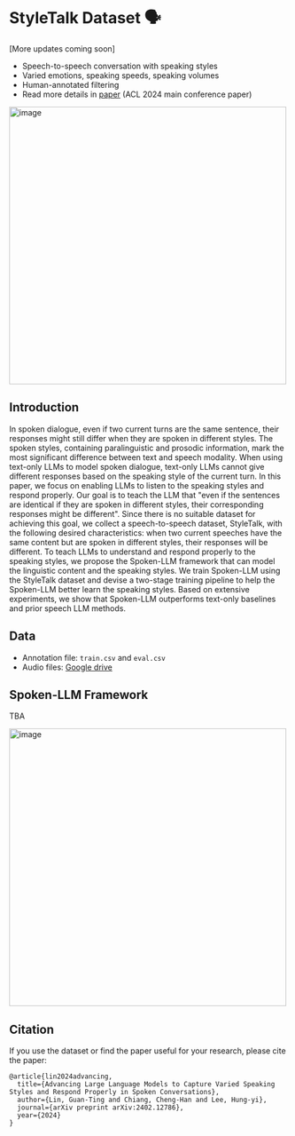 # StyleTalk Dataset 🗣
[More updates coming soon]
* Speech-to-speech conversation with speaking styles
* Varied emotions, speaking speeds, speaking volumes
* Human-annotated filtering
* Read more details in [paper](https://arxiv.org/abs/2402.12786) (ACL 2024 main conference paper)
<img width="500" alt="image" src="https://github.com/DanielLin94144/StyleTalk/assets/50494525/4416a3fe-7c8c-4bab-8b4e-77685b7afcbe">


## Introduction
In spoken dialogue, even if two current turns are the same sentence, their responses might still differ when they are spoken in different styles. The spoken styles, containing paralinguistic and prosodic information, mark the most significant difference between text and speech modality. When using text-only LLMs to model spoken dialogue, text-only LLMs cannot give different responses based on the speaking style of the current turn. In this paper, we focus on enabling LLMs to listen to the speaking styles and respond properly. Our goal is to teach the LLM that "even if the sentences are identical if they are spoken in different styles, their corresponding responses might be different". Since there is no suitable dataset for achieving this goal, we collect a speech-to-speech dataset, StyleTalk, with the following desired characteristics: when two current speeches have the same content but are spoken in different styles, their responses will be different. To teach LLMs to understand and respond properly to the speaking styles, we propose the Spoken-LLM framework that can model the linguistic content and the speaking styles. We train Spoken-LLM using the StyleTalk dataset and devise a two-stage training pipeline to help the Spoken-LLM better learn the speaking styles. Based on extensive experiments, we show that Spoken-LLM outperforms text-only baselines and prior speech LLM methods.

## Data
* Annotation file: ```train.csv``` and ```eval.csv```
* Audio files: [Google drive](https://drive.google.com/file/d/12mlGaZkkBebk4gf0qY684W_bwvmCsu_t/view?usp=sharing)

## Spoken-LLM Framework
TBA

<img width="500" alt="image" src="https://github.com/DanielLin94144/StyleTalk/assets/50494525/bf15631a-d60d-4878-bc28-4bfa8470026f">

## Citation
If you use the dataset or find the paper useful for your research, please cite the paper: 
```
@article{lin2024advancing,
  title={Advancing Large Language Models to Capture Varied Speaking Styles and Respond Properly in Spoken Conversations},
  author={Lin, Guan-Ting and Chiang, Cheng-Han and Lee, Hung-yi},
  journal={arXiv preprint arXiv:2402.12786},
  year={2024}
}
```
